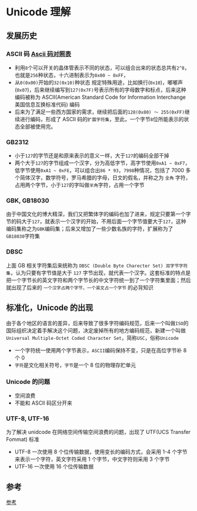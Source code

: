 # Unicode 理解

## 发展历史

### ASCII 码 [Ascii 码对照表](http://www.asciitable.com)

* 利用`8`个可以开关的晶体管表示不同的状态，可以组合出来的状态总共有`2^8`，也就是`256`种状态，十六进制表示为`0x00 ~ 0xFF`，
* 从`0(0x00)`开始的`32(0x10)`种状态 规定特殊用途，比如换行(`0x10`)，嘟嘟声(`0x07`)，后来继续编写到`127(0x7F)`号表示所有的字母数字和标点，后来这种编码被称为 ASCII(American Standard Code for Information Interchange 美国信息互换标准代码) 编码
* 后来为了满足一些西方国家的需求，继续把后面的`128(0x80) ～ 255(0xFF)`继续进行编码，形成了 ASCII 码的`扩展字符集`，至此，一个字节`8`位所能表示的状态全部被使用完。

### GB2312

* 小于`127`的字节还是和原来表示的意义一样，大于`127`的编码全部干掉
* 两个大于`127`的字节组成一个汉字，分为高低字节，高字节使用`0xA1 ~ 0xF7`，低字节使用`0xA1 ~ 0xFE`，可以组合出`86 * 93`，`7998`种情况，包括了 7000 多个简体汉字，数学符号，罗马希腊的字母，日文的假名，并称之为 `全角` 字符，占用两个字节，小于`127`的字叫做`半角`字符，占用一个字节

### GBK, GB18030

由于中国文化的博大精深，我们又把繁体字的编码也加了进来，规定只要第一个字节的码大于`127`，就表示一个汉字的开始，不用后面一个字节值要大于`127`，这种编码集称之为`GBK`编码集；后来又增加了一些少数名族的字符，扩展称为了`GB18030`字符集

### DBSC

上面 GB 相关字符集后来统称为 `DBSC (Double Byte Charecter Set) 双字节字符集`，认为只要有字节值是大于 `127` 字节出现，就代表一个汉字。这套标准的特点是把一个字节长的英文字符和两个字节长的中文字符统一到了一个字符集里面；然后就出现了后来的 `一个汉字占两个字节，一个英文占一个字节` 的必背知识

## 标准化，Unicode 的出现

由于各个地区的语言的差异，后来导致了很多字符编码规范，后来一个叫做`ISO`的国际组织决定着手解决这个问题，决定废掉所有的地方编码规范，新建一个叫做`Universal Multiple-Octet Coded Character Set`，简称`USC`，俗称`Unicode`

* 一个字符统一使用两个字节表示，`ASCII`编码保持不变，只是在高位字节补 8 个 0
* `字符`是文化相关符号，`字节`是一个 8 位的物理存贮单元

### Unicode 的问题

* 空间浪费
* 不能和 ASCII 码区分开来

### UTF-8, UTF-16

为了解决 unidcode 在网络空间传输空间浪费的问题，出现了 UTF(UCS Transfer Fommat) 标准

* UTF-8 一次使用 8 个位传输数据，使用变长的编码方式，会采用 1-4 个字节来表示一个字符，英文字符采用 1 个字节，中文字符则采用 3 个字节
* UTF-16 一次使用 16 个位传输数据

## 参考

[参考](https://www.zhihu.com/question/23374078)